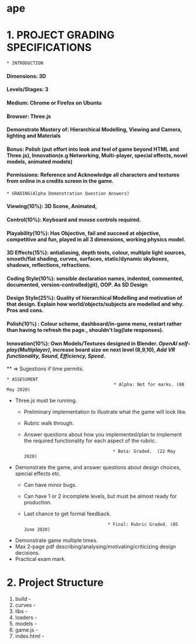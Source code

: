 # ape 

# 1. PROJECT GRADING SPECIFICATIONS 

	* INTRODUCTION 
#### Dimensions: 3D
#### Levels/Stages: 3
#### Medium: Chrome or Firefox on Ubuntu
#### Browser: Three.js
#### Demonstrate Mastery of: Hierarchical Modelling, Viewing and Camera, lighting and Materials
#### Bonus: Polish (put effort into look and feel of game beyond HTML and Three.js), Innovation(e.g Networking, Multi-player, special effects, novel models, animated models)
#### Permissions: Reference and Acknowledge all characters and textures from online in a credits screen in the game.

	* GRADING(Alpha Demonstration Question Answers)
#### Viewing(10%): 3D Scene, Animated, 
#### Control(10%): Keyboard and mouse controls required.
#### Playability(10%): Has Objective, fail and succeed at objective, competitive and fun, played in all 3 dimensions, working physics model.
#### 3D Effects(15%): antialiasing, depth tests, colour, multiple light sources, smooth/flat shading, curves, surfaces, static/dynamic skyboxes, shadows, reflections, refractions.
#### Coding Style(10%): sensible  declaration names, indented, commented, documented, version-controlled(git), OOP. As SD Design 
#### Design Style(25%): Quality of hierarchical Modelling and motivation of that design. Explain how world/objects/subjects are modelled and why. Pros and cons.
#### Polish(10%) : Colour scheme, dashboard/in-game menu, restart rather than having to refresh the page., shouldn't lag(late responses).
#### Innovation(10%): Own Models/Textures designed in Blender. *OpenAI self-play(Multiplayer)*, increase board size on next level (8,9,10), *Add VR functionality, Sound, Efficiency,  Speed*.
** => Sugestions if time permits.

	* ASSESSMENT  
	                                         * Alpha: Not for marks. (08 May 2020)
  - Three.js must be running.
	- Preliminary implementation to illustrate what the game will look like.
	- Rubric walk through.
	- Answer questions about how you implemented/plan to implement the required functionality for each aspect of the rubric.

	                                        * Beta: Graded.  (22 May 2020)
  - Demonstrate the game, and answer questions about design choices, special effects etc.
	- Can have minor bugs.
	- Can have 1 or 2 incomplete levels, but must be almost ready for production.
	- Last chance to get formal feedback.

                                          * Final: Rubric Graded. (05 June 2020)
   - Demonstrate game multiple times.
   - Max 2-page pdf  describing/analysing/motivating/criticizing design decisions.
   - Practical exam mark.
   
# 2. Project Structure
1. build - 
2. curves - 
3. libs - 
4. loaders - 
5. models - 
6. game.js - 
7. index.html - 

